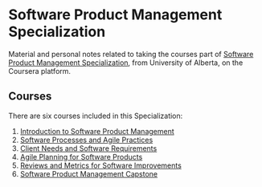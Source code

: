 # Software Product Management Specialization

Material and personal notes related to taking the courses part of [Software Product Management Specialization](https://www.coursera.org/specializations/product-management), from University of Alberta, on the Coursera platform.

## Courses

There are six courses included in this Specialization:

1. [Introduction to Software Product Management](https://www.coursera.org/learn/introduction-to-software-product-management)
2. [Software Processes and Agile Practices](https://www.coursera.org/learn/software-processes-and-agile-practices?specialization=product-management)
3. [Client Needs and Software Requirements](https://www.coursera.org/learn/client-needs-and-software-requirements?specialization=product-management)
4. [Agile Planning for Software Products](https://www.coursera.org/learn/agile-planning-for-software-products?specialization=product-management)
5. [Reviews and Metrics for Software Improvements](https://www.coursera.org/learn/reviews-and-metrics-for-software-improvements)
6. [Software Product Management Capstone](https://www.coursera.org/learn/software-product-management-capstone)
